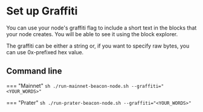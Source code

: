 # Set up Graffiti

You can use your node's graffiti flag to include a short text in the blocks that your node creates.
You will be able to see it using the block explorer.

The graffiti can be either a string or, if you want to specify raw bytes, you can use 0x-prefixed hex value.

## Command line

=== "Mainnet"
    ```sh
    ./run-mainnet-beacon-node.sh --graffiti="<YOUR_WORDS>"
    ```

=== "Prater"
    ```sh
    ./run-prater-beacon-node.sh --graffiti="<YOUR_WORDS>"
    ```

